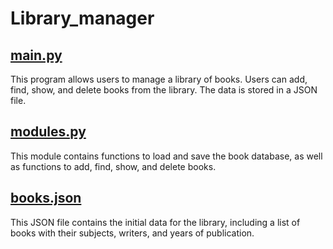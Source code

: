 # Library_manager

## [main.py](./main.py)

This program allows users to manage a library of books. Users can add, find, show, and delete books from the library. The data is stored in a JSON file.

## [modules.py](./modules.py)

This module contains functions to load and save the book database, as well as functions to add, find, show, and delete books.

## [books.json](./books.json)

This JSON file contains the initial data for the library, including a list of books with their subjects, writers, and years of publication.